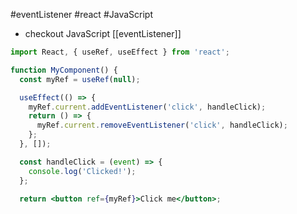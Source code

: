#eventListener  #react #JavaScript 
- checkout JavaScript [[eventListener]] 

```jsx
import React, { useRef, useEffect } from 'react';

function MyComponent() {
  const myRef = useRef(null);

  useEffect(() => {
    myRef.current.addEventListener('click', handleClick);
    return () => {
      myRef.current.removeEventListener('click', handleClick);
    };
  }, []);

  const handleClick = (event) => {
    console.log('Clicked!');
  };

  return <button ref={myRef}>Click me</button>;
```